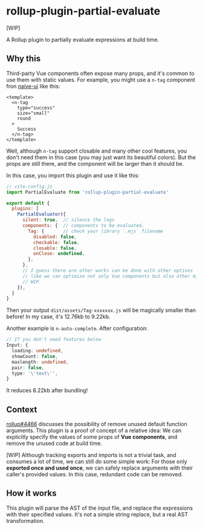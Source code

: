 # rollup-plugin-partial-evaluate

[WIP]

A Rollup plugin to partially evaluate expressions at build time.

## Why this

Third-party Vue components often expose many props, and it's common to use them with static values. For example, you might use a `n-tag` component fron [naive-ui](https://github.com/tusen-ai/naive-ui) like this:

```vue
<template>
  <n-tag
    type="success"
    size="small"
    round
  >
    Success
  </n-tag>
</template>
```

Well, although `n-tag` support closable and many other cool features, you don't need them in this case (you may just want its beautiful colors). But the props are still there, and the component will be larger than it should be.

In this case, you import this plugin and use it like this:

```javascript
// vite.config.js
import PartialEvaluate from 'rollup-plugin-partial-evaluate'

export default {
  plugins: [
    PartialEvaluator({
      silent: true,  // silence the logs
      components: {  // components to be evaluated.
        Tag: {       // check your library `.mjs` filename
          disabled: false,
          checkable: false,
          closable: false,
          onClose: undefined,
        },
      },
      // I guess there are other works can be done with other options
      // like we can optimize not only Vue components but also other mjs files
      // WIP
    }),
  ]
}
```

Then your output `dist/assets/Tag-xxxxxxx.js` will be magically smaller than before! In my case, it's 12.76kb to 9.22kb.

Another example is `n-auto-complete`. After configuration:

```typescript
// If you don't need features below
Input: {
  loading: undefined,
  showCount: false,
  maxlength: undefined,
  pair: false,
  type: '\'text\'',
}
```

It reduces 8.22kb after bundling!

## Context

[rollup#4466](https://github.com/rollup/rollup/issues/4466) discusses the possibility of remove unused default function arguments. This plugin is a proof of concept of a relative idea: We can explicitly specify the values of some props of **Vue components**, and remove the unused code at build time.

[WIP] Although tracking exports and imports is not a trivial task, and consumes a lot of time, we can still do some simple work: For those only **exported once and used once**, we can safely replace arguments with their caller's provided values. In this case, redundant code can be removed.

## How it works

This plugin will parse the AST of the input file, and replace the expressions with their specified values. It's not a simple string replace, but a real AST transformation.
